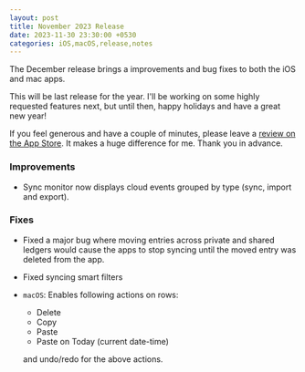 ```yaml
---
layout: post
title: November 2023 Release
date: 2023-11-30 23:30:00 +0530
categories: iOS,macOS,release,notes
---
```


The December release brings a improvements and bug fixes to both the iOS and mac apps.

This will be last release for the year. I'll be working on some highly requested features next, but until then, happy holidays and have a great new year! 

If you feel generous and have a couple of minutes, please leave a [review on the App Store](https://apps.apple.com/app/id1475098830?action=write-review). It makes a huge difference for me. Thank you in advance.

### Improvements

- Sync monitor now displays cloud events grouped by type (sync, import and export). 

### Fixes

- Fixed a major bug where moving entries across private and shared ledgers would cause the apps to stop syncing until the moved entry was deleted from the app. 
- Fixed syncing smart filters
- `macOS`: Enables following actions on rows:
  - Delete
  - Copy
  - Paste
  - Paste on Today (current date-time)
  
  and undo/redo for the above actions.